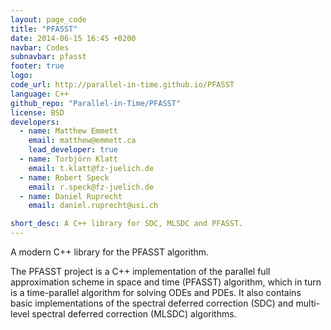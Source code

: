 ```yaml
---
layout: page_code
title: "PFASST"
date: 2014-06-15 16:45 +0200
navbar: Codes
subnavbar: pfasst
footer: true
logo: 
code_url: http://parallel-in-time.github.io/PFASST
language: C++
github_repo: "Parallel-in-Time/PFASST"
license: BSD
developers:
  - name: Matthew Emmett
    email: matthew@emmett.ca
    lead_developer: true
  - name: Torbjörn Klatt
    email: t.klatt@fz-juelich.de
  - name: Robert Speck
    email: r.speck@fz-juelich.de
  - name: Daniel Ruprecht
    email: daniel.ruprecht@usi.ch

short_desc: A C++ library for SDC, MLSDC and PFASST.
---
```


A modern C++ library for the PFASST algorithm. 

The PFASST project is a C++ implementation of the parallel full approximation scheme in space and time (PFASST) algorithm, which in turn is a time-parallel algorithm for solving ODEs and PDEs. It also contains basic implementations of the spectral deferred correction (SDC) and multi-level spectral deferred correction (MLSDC) algorithms.